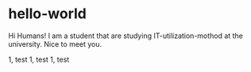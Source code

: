 # hello-world

Hi Humans!
I am a student that are studying IT-utilization-mothod at the university.
Nice to meet you.

1, test
1, test
1, test
